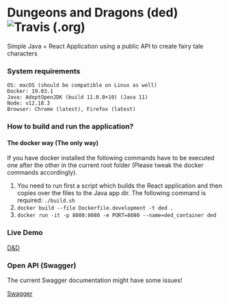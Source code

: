 # Dungeons and Dragons (ded) ![Travis (.org)](https://img.shields.io/travis/viktorcitaku/ded?label=tests)
Simple Java + React Application using a public API to create fairy tale characters

### System requirements

```
OS: macOS (should be compatible on Linux as well)
Docker: 19.03.1
Java: AdoptOpenJDK (build 11.0.8+10) (Java 11)
Node: v12.18.3
Browser: Chrome (latest), Firefox (latest)
```

### How to build and run the application?
#### The docker way (The only way)

If you have docker installed the following commands have to be executed one after the other in the current root folder (Please tweak the docker commands accordingly).

1. You need to run first a script which builds the React application and then copies over the files to the Java app dir. The following command is required: `./build.sh`
2. `docker build --file Dockerfile.development -t ded .`
3. `docker run -it -p 8080:8080 -e PORT=8080 --name=ded_container ded`

### Live Demo

[D&D](https://serene-crag-32422.herokuapp.com/ded)

### Open API (Swagger)

The current Swagger documentation might have some issues!

[Swagger](https://serene-crag-32422.herokuapp.com/ded/swagger-ui)
